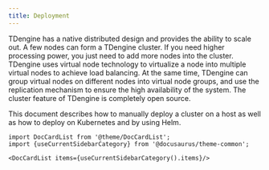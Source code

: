 ```yaml
---
title: Deployment
---
```


TDengine has a native distributed design and provides the ability to scale out. A few nodes can form a TDengine cluster. If you need higher processing power, you just need to add more nodes into the cluster. TDengine uses virtual node technology to virtualize a node into multiple virtual nodes to achieve load balancing. At the same time, TDengine can group virtual nodes on different nodes into virtual node groups, and use the replication mechanism to ensure the high availability of the system. The cluster feature of TDengine is completely open source.

This document describes how to manually deploy a cluster on a host as well as how to deploy on Kubernetes and by using Helm.

```mdx-code-block
import DocCardList from '@theme/DocCardList';
import {useCurrentSidebarCategory} from '@docusaurus/theme-common';

<DocCardList items={useCurrentSidebarCategory().items}/>
```
